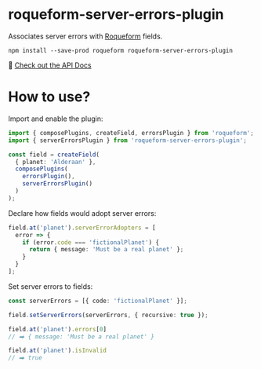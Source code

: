# roqueform-server-errors-plugin

Associates server errors with [Roqueform](https://github.com/smikhalevski/roqueform#readme) fields.

```shell
npm install --save-prod roqueform roqueform-server-errors-plugin
```

🔎 [Check out the API Docs](https://smikhalevski.github.io/roqueform-server-errors-plugin)

# How to use?

Import and enable the plugin:

```ts
import { composePlugins, createField, errorsPlugin } from 'roqueform';
import { serverErrorsPlugin } from 'roqueform-server-errors-plugin';

const field = createField(
  { planet: 'Alderaan' },
  composePlugins(
    errorsPlugin(),
    serverErrorsPlugin()
  )
);
```

Declare how fields would adopt server errors:

```ts
field.at('planet').serverErrorAdopters = [
  error => {
    if (error.code === 'fictionalPlanet') {
      return { message: 'Must be a real planet' };
    }
  }
];
```

Set server errors to fields:

```ts
const serverErrors = [{ code: 'fictionalPlanet' }];

field.setServerErrors(serverErrors, { recursive: true });

field.at('planet').errors[0]
// ⮕ { message: 'Must be a real planet' }

field.at('planet').isInvalid
// ⮕ true
```
